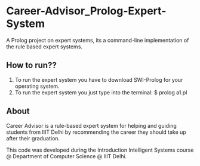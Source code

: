# Career-Advisor_Prolog-Expert-System
A Prolog project on expert systems, its a command-line implementation of the rule based expert systems.

## How to run?? 
  1. To run the expert system you have to download SWI-Prolog for your operating system.
  2. To run the expert system you just type into the terminal: $ prolog a1.pl

## About
Career Advisor is a rule-based expert system for helping and guiding students from IIIT Delhi by recommending the career they should take up after their graduation.

This code was developed during the Introduction Intelligent Systems course @ Department of Computer Science @ IIIT Delhi.
